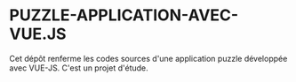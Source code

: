 # PUZZLE-APPLICATION-AVEC-VUE.JS
Cet dépôt renferme les codes sources d'une application puzzle développée avec VUE-JS. C'est un projet d'étude.

